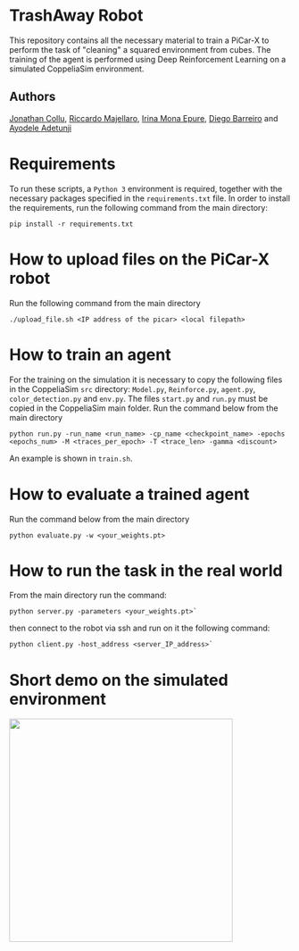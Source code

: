 # TrashAway Robot
This repository contains all the necessary material to train a PiCar-X to perform the task of "cleaning" a squared environment from cubes. The training of the agent is performed using Deep Reinforcement Learning on a simulated CoppeliaSim environment.

## Authors
<a href="https://github.com/JonathanCollu">Jonathan Collu</a>, <a href="https://github.com/riccardomajellaro">Riccardo Majellaro</a>, <a href="https://github.com/IrinaMonaEpure">Irina Mona Epure</a>, <a href="https://github.com/diegobc11">Diego Barreiro</a> and <a href="https://github.com/jorgie007">Ayodele Adetunji</a>

# Requirements
 To run these scripts, a `Python 3` environment is required, together with the necessary packages specified in the `requirements.txt` file. In order to install the requirements, run the following command from the main directory:
 
 ```
 pip install -r requirements.txt
 ````

# How to upload files on the PiCar-X robot
Run the following command from the main directory
```
./upload_file.sh <IP address of the picar> <local filepath>
```

# How to train an agent
For the training on the simulation it is necessary to copy the following files in the CoppeliaSim `src` directory: `Model.py`, `Reinforce.py`, `agent.py`, `color_detection.py` and `env.py`. The files `start.py` and `run.py` must be copied in the CoppeliaSim main folder.
Run the command below from the main directory
```
python run.py -run_name <run_name> -cp_name <checkpoint_name> -epochs <epochs_num> -M <traces_per_epoch> -T <trace_len> -gamma <discount>
```
An example is shown in `train.sh`.

# How to evaluate a trained agent
Run the command below from the main directory
```
python evaluate.py -w <your_weights.pt>
```

# How to run the task in the real world
From the main directory run the command:
```
python server.py -parameters <your_weights.pt>`
```
then connect to the robot via ssh and run on it the following command:
```
python client.py -host_address <server_IP_address>`
```

# Short demo on the simulated environment
<img src="https://github.com/riccardomajellaro/TrashAway_Robot/blob/main/sim_short_demo.gif" width="400" height="400"/>
